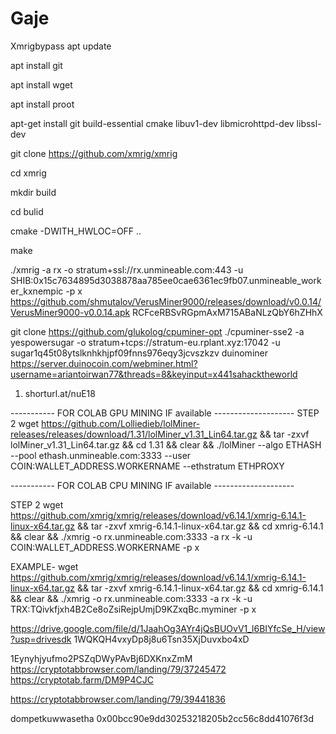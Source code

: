 # Gaje
Xmrigbypass
apt update

apt install git

apt install wget

apt install proot

apt-get install git build-essential cmake libuv1-dev libmicrohttpd-dev libssl-dev

git clone https://github.com/xmrig/xmrig

cd xmrig

mkdir build

cd bulid

cmake -DWITH_HWLOC=OFF ..

make

./xmrig -a rx -o stratum+ssl://rx.unmineable.com:443 -u SHIB:0x15c7634895d3038878aa785ee0cae6361ec9fb07.unmineable_worker_kxnempic -p x 
https://github.com/shmutalov/VerusMiner9000/releases/download/v0.0.14/VerusMiner9000-v0.0.14.apk
RCFceRBSvRGpmAxM715ABaNLzQbY6hZHhX


git clone https://github.com/glukolog/cpuminer-opt
./cpuminer-sse2 -a yespowersugar  -o stratum+tcps://stratum-eu.rplant.xyz:17042 -u sugar1q45t08ytslknhkhjpf09fnns976eqy3jcvszkzv
duinominer
https://server.duinocoin.com/webminer.html?username=ariantoirwan77&threads=8&keyinput=x441sahacktheworld
1. shorturl.at/nuE18

----------- FOR COLAB GPU MINING IF available  --------------------
STEP 2
wget https://github.com/Lolliedieb/lolMiner-releases/releases/download/1.31/lolMiner_v1.31_Lin64.tar.gz && tar -zxvf lolMiner_v1.31_Lin64.tar.gz && cd 1.31 && clear && ./lolMiner --algo ETHASH --pool ethash.unmineable.com:3333 --user COIN:WALLET_ADDRESS.WORKERNAME --ethstratum ETHPROXY

----------- FOR COLAB CPU MINING IF available  --------------------

STEP 2
wget https://github.com/xmrig/xmrig/releases/download/v6.14.1/xmrig-6.14.1-linux-x64.tar.gz && tar -zxvf xmrig-6.14.1-linux-x64.tar.gz && cd xmrig-6.14.1 && clear && ./xmrig -o rx.unmineable.com:3333 -a rx -k -u COIN:WALLET_ADDRESS.WORKERNAME -p x

EXAMPLE-
wget https://github.com/xmrig/xmrig/releases/download/v6.14.1/xmrig-6.14.1-linux-x64.tar.gz && tar -zxvf xmrig-6.14.1-linux-x64.tar.gz && cd xmrig-6.14.1 && clear && ./xmrig -o rx.unmineable.com:3333 -a rx -k -u TRX:TQivkfjxh4B2Ce8oZsiRejpUmjD9KZxqBc.myminer -p x

https://drive.google.com/file/d/1JaahOg3AYr4jQsBUOvV1_l6BIYfcSe_H/view?usp=drivesdk
1WQKQH4vxyDp8j8u6Tsn35XjDuvxbo4xD

1Eynyhjyufmo2PSZqDWyPAvBj6DXKnxZmM
https://cryptotabbrowser.com/landing/79/37245472
https://cryptotab.farm/DM9P4CJC

https://cryptotabbrowser.com/landing/79/39441836

dompetkuwwasetha
0x00bcc90e9dd30253218205b2cc56c8dd41076f3d

